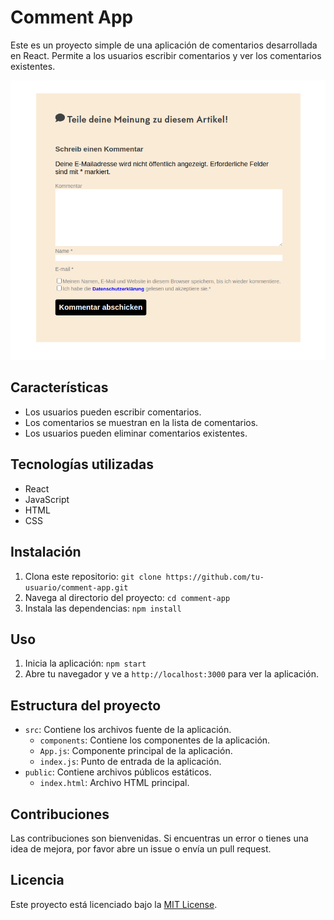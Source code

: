 # Comment App

Este es un proyecto simple de una aplicación de comentarios desarrollada en React. Permite a los usuarios escribir comentarios y ver los comentarios existentes.

![Comment App](https://github.com/SilvaOz/react-comments-app-SilvaOz/blob/master/Kommentar-App/public/kommentar.png)

## Características

- Los usuarios pueden escribir comentarios.
- Los comentarios se muestran en la lista de comentarios.
- Los usuarios pueden eliminar comentarios existentes.

## Tecnologías utilizadas

- React
- JavaScript
- HTML
- CSS

## Instalación

1. Clona este repositorio: `git clone https://github.com/tu-usuario/comment-app.git`
2. Navega al directorio del proyecto: `cd comment-app`
3. Instala las dependencias: `npm install`

## Uso

1. Inicia la aplicación: `npm start`
2. Abre tu navegador y ve a `http://localhost:3000` para ver la aplicación.

## Estructura del proyecto

- `src`: Contiene los archivos fuente de la aplicación.
  - `components`: Contiene los componentes de la aplicación.
  - `App.js`: Componente principal de la aplicación.
  - `index.js`: Punto de entrada de la aplicación.
- `public`: Contiene archivos públicos estáticos.
  - `index.html`: Archivo HTML principal.

## Contribuciones

Las contribuciones son bienvenidas. Si encuentras un error o tienes una idea de mejora, por favor abre un issue o envía un pull request.

## Licencia

Este proyecto está licenciado bajo la [MIT License](LICENSE).
